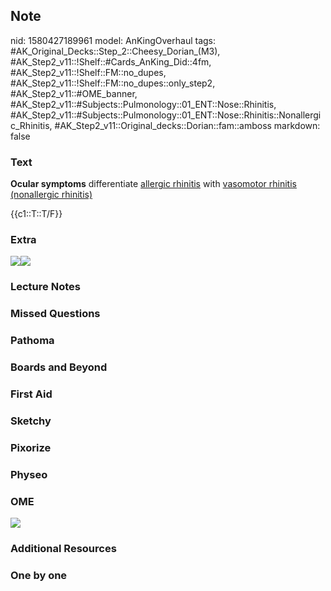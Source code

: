## Note
nid: 1580427189961
model: AnKingOverhaul
tags: #AK_Original_Decks::Step_2::Cheesy_Dorian_(M3), #AK_Step2_v11::!Shelf::#Cards_AnKing_Did::4fm, #AK_Step2_v11::!Shelf::FM::no_dupes, #AK_Step2_v11::!Shelf::FM::no_dupes::only_step2, #AK_Step2_v11::#OME_banner, #AK_Step2_v11::#Subjects::Pulmonology::01_ENT::Nose::Rhinitis, #AK_Step2_v11::#Subjects::Pulmonology::01_ENT::Nose::Rhinitis::Nonallergic_Rhinitis, #AK_Step2_v11::Original_decks::Dorian::fam::amboss
markdown: false

### Text
<b>Ocular symptoms</b> differentiate <u>allergic rhinitis</u> with
<u>vasomotor rhinitis (nonallergic rhinitis)</u>
<div>
  {{c1::T::T/F}}
</div>

### Extra
<img src="nar.png"><img src="962e619b5452faa41ff7f0cb4746051b.png">

### Lecture Notes


### Missed Questions


### Pathoma


### Boards and Beyond


### First Aid


### Sketchy


### Pixorize


### Physeo


### OME
<div class="ome-widget">
  <a href="https://onlinemeded.org?ref=anki"><img src=
  "_OME_AnkiFlashcards_General_7.png"></a>
</div>

### Additional Resources


### One by one


